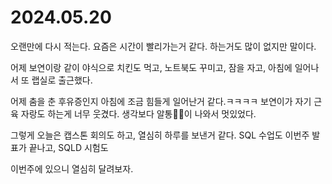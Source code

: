 # 2024.05.20

오랜만에 다시 적는다. 요즘은 시간이 빨리가는거 같다. 하는거도 많이 없지만 말이다.

어제 보연이랑 같이 야식으로 치킨도 먹고, 노트북도 꾸미고, 잠을 자고, 아침에 일어나서 또 랩실로 출근했다.&#x20;

어제 춤을 춘 후유증인지 아침에 조금 힘들게 일어난거 같다.ㅋㅋㅋㅋ 보연이가 자기 근육 자랑도 하는게 너무 웃겼다. 생각보다 알통💪🏻이 나와서 멋있었다.&#x20;

그렇게 오늘은 캡스톤 회의도 하고, 열심히 하루를 보낸거 같다. SQL 수업도 이번주 발표가 끝나고, SQLD 시험도

이번주에 있으니 열심히 달려보자.
